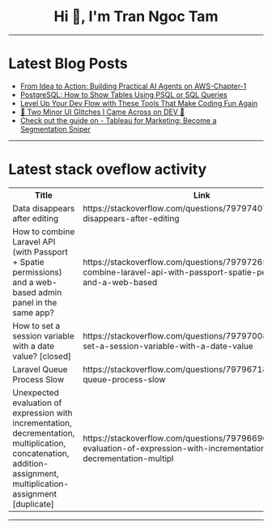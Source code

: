 <h1 align="center">Hi 👋, I'm Tran Ngoc Tam</h1>

---

# Latest Blog Posts 
<!-- BLOG-POST-LIST:START -->
- [From Idea to Action: Building Practical AI Agents on AWS-Chapter-1](https://dev.to/saitejab/from-idea-to-action-building-practical-ai-agents-on-aws-chapter-1-37n)
- [PostgreSQL: How to Show Tables Using PSQL or SQL Queries](https://dev.to/dbvismarketing/postgresql-how-to-show-tables-using-psql-or-sql-queries-2mni)
- [Level Up Your Dev Flow with These Tools That Make Coding Fun Again](https://dev.to/badass_tech-ae2025/level-up-your-dev-flow-with-these-tools-that-make-coding-fun-again-1ndg)
- [🧩 Two Minor UI Glitches I Came Across on DEV 🙂](https://dev.to/usman_awan/two-minor-ui-glitches-i-came-across-on-dev-af2)
- [Check out the guide on - Tableau for Marketing: Become a Segmentation Sniper](https://dev.to/dipti_moryani_185c244d578/check-out-the-guide-on-tableau-for-marketing-become-a-segmentation-sniper-531g)
<!-- BLOG-POST-LIST:END -->

---

# Latest stack oveflow activity
<table>
  <tr><th>Title</th><th>Link</th></tr>
  <!-- STACKOVERFLOW:START --><tr><td>Data disappears after editing</td><td>https://stackoverflow.com/questions/79797407/data-disappears-after-editing</td></tr><tr><td>How to combine Laravel API &lpar;with Passport + Spatie permissions&rpar; and a web-based admin panel in the same app?</td><td>https://stackoverflow.com/questions/79797265/how-to-combine-laravel-api-with-passport-spatie-permissions-and-a-web-based</td></tr><tr><td>How to set a session variable with a date value? [closed]</td><td>https://stackoverflow.com/questions/79797008/how-to-set-a-session-variable-with-a-date-value</td></tr><tr><td>Laravel Queue Process Slow</td><td>https://stackoverflow.com/questions/79796718/laravel-queue-process-slow</td></tr><tr><td>Unexpected evaluation of expression with incrementation, decrementation, multiplication, concatenation, addition-assignment, multiplication-assignment [duplicate]</td><td>https://stackoverflow.com/questions/79796696/unexpected-evaluation-of-expression-with-incrementation-decrementation-multipl</td></tr><!-- STACKOVERFLOW:END -->
</table>

---


